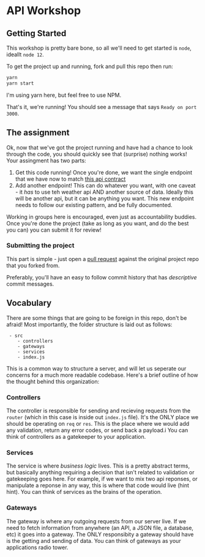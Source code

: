 # API Workshop

## Getting Started

This workshop is pretty bare bone, so all we'll need to get started is `node`, ideallt `node 12`.

To get the project up and running, fork and pull this repo then run:

```bash
yarn
yarn start

```

I'm using yarn here, but feel free to use NPM.

That's it, we're running! You should see a message that says `Ready on port 3000`.

## The assignment

Ok, now that we've got the project running and have had a chance to look through the code, you should quickly see that (surprise) nothing works! Your assingment has two parts:

1. Get this code running! Once you're done, we want the single endpoint that we have now to match [this api contract]()
2. Add another endpoint! This can do whatever you want, with one caveat - it _has_ to use teh weather api AND another source of data. Ideally this will be another api, but it can be anything you want. This new endpoint needs to follow our existing pattern, and be fully documented.

Working in groups here is encouraged, even just as accountability buddies. Once you're done the project (take as long as you want, and do the best you can) you can submit it for review!

### Submitting the project

This part is simple - just open a [pull request](https://help.github.com/en/github/collaborating-with-issues-and-pull-requests/about-pull-requests) against the original project repo that you forked from. 

Preferably, you'll have an easy to follow commit history that has _descriptive_ commit messages.

## Vocabulary

There are some things that are going to be foreign in this repo, don't be afraid! Most importantly, the folder structure is laid out as follows:

```
 - src
    - controllers
    - gateways
    - services
    - index.js
```

This is a common way to structure a server, and will let us seperate our concerns for a much more readable codebase. Here's a brief outline of how the thought behind this organization:

### Controllers

The controller is responsible for sending and recieving requests from the `router` (which in this case is inside out `index.js` file). It's the ONLY place we should be operating on `req` or `res`. This is the place where we would add any validation, return any error codes, or send back a payload.i You can think of controllers as a gatekeeper to your application.

### Services

The service is where _business logic_ lives. This is a pretty abstract terms, but basically anything requiring a decision that isn't related to validation or gatekeeping goes here. For example, if we want to mix two api reponses, or manipulate a reponse in any way, this is where that code would live (hint hint). You can think of services as the brains of the operation.

### Gateways

The gateway is where any outgoing requests from our server live. If we need to fetch information from anywhere (an API, a JSON file, a database, etc) it goes into a gateway. The ONLY responsibity a gateway should have is the getting and sending of data. You can think of gateways as your applications radio tower.
